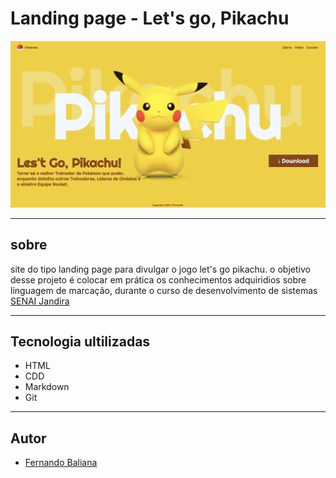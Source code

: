 # Landing page - Let's go, Pikachu

![ ](./pikachu.png)

---

## sobre
site do tipo landing page para divulgar o jogo let's go pikachu.
o objetivo desse projeto é colocar em prática os conhecimentos adquiridios sobre linguagem de marcação, durante o curso de desenvolvimento de sistemas [SENAI Jandira](https://sp.senai.br/unidade/jandira/) 

--- 

## Tecnologia ultilizadas 
- HTML
- CDD
- Markdown
- Git

---
## Autor
- [Fernando Baliana](https://www.linkedin.com/jobs/)
